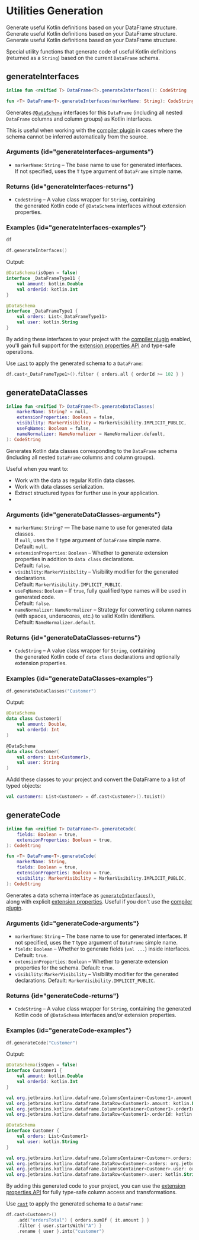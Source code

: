 # Utilities Generation

<web-summary>
Generate useful Kotlin definitions based on your DataFrame structure.
</web-summary>

<card-summary>
Generate useful Kotlin definitions based on your DataFrame structure.
</card-summary>

<link-summary>
Generate useful Kotlin definitions based on your DataFrame structure.
</link-summary>

<!---IMPORT org.jetbrains.kotlinx.dataframe.samples.api.Generate-->

Special utility functions that generate code of useful Kotlin definitions (returned as a `String`) 
based on the current `DataFrame` schema.


## generateInterfaces

```kotlin
inline fun <reified T> DataFrame<T>.generateInterfaces(): CodeString

fun <T> DataFrame<T>.generateInterfaces(markerName: String): CodeString
```

Generates [`@DataSchema`](schemas.md) interfaces for this `DataFrame` 
(including all nested `DataFrame` columns and column groups) as Kotlin interfaces.

This is useful when working with the [compiler plugin](Compiler-Plugin.md) 
in cases where the schema cannot be inferred automatically from the source.

### Arguments {id="generateInterfaces-arguments"}
* `markerName`: `String` – The base name to use for generated interfaces.  
  If not specified, uses the `T` type argument of `DataFrame` simple name.

### Returns {id="generateInterfaces-returns"}
* `CodeString` – A value class wrapper for `String`, containing  
  the generated Kotlin code of `@DataSchema` interfaces without extension properties.

### Examples {id="generateInterfaces-examples"}


<!---FUN notebook_test_generate_docs_1-->

```kotlin
df
```

<!---END-->

<inline-frame src="./resources/notebook_test_generate_docs_1.html" width="100%" height="500px"></inline-frame>

<!---FUN notebook_test_generate_docs_2-->

```kotlin
df.generateInterfaces()
```

<!---END-->

Output:
```kotlin
@DataSchema(isOpen = false)
interface _DataFrameType11 {
    val amount: kotlin.Double
    val orderId: kotlin.Int
}

@DataSchema
interface _DataFrameType1 {
    val orders: List<_DataFrameType11>
    val user: kotlin.String
}
```

By adding these interfaces to your project with the [compiler plugin](Compiler-Plugin.md) enabled,  
you'll gain full support for the [extension properties API](extensionPropertiesApi.md) and type-safe operations.

Use [`cast`](cast.md) to apply the generated schema to a `DataFrame`:

<!---FUN notebook_test_generate_docs_3-->

```kotlin
df.cast<_DataFrameType1>().filter { orders.all { orderId >= 102 } }
```

<!---END-->

<!--inline-frame src="./resources/notebook_test_generate_docs_3.html" width="100%" height="500px"></inline-frame>-->

## generateDataClasses

```kotlin
inline fun <reified T> DataFrame<T>.generateDataClasses(
    markerName: String? = null,
    extensionProperties: Boolean = false,
    visibility: MarkerVisibility = MarkerVisibility.IMPLICIT_PUBLIC,
    useFqNames: Boolean = false,
    nameNormalizer: NameNormalizer = NameNormalizer.default,
): CodeString
```

Generates Kotlin data classes corresponding to the `DataFrame` schema 
(including all nested `DataFrame` columns and column groups).

Useful when you want to:

- Work with the data as regular Kotlin data classes.
- Work with data classes serialization.
- Extract structured types for further use in your application.
- 
### Arguments {id="generateDataClasses-arguments"}
* `markerName`: `String?` — The base name to use for generated data classes.  
  If `null`, uses the `T` type argument of `DataFrame` simple name.  
  Default: `null`.
* `extensionProperties`: `Boolean` – Whether to generate extension properties in addition to `data class` declarations.  
  Default: `false`.
* `visibility`: `MarkerVisibility` – Visibility modifier for the generated declarations.  
  Default: `MarkerVisibility.IMPLICIT_PUBLIC`.
* `useFqNames`: `Boolean` – If `true`, fully qualified type names will be used in generated code.  
  Default: `false`.
* `nameNormalizer`: `NameNormalizer` – Strategy for converting column names (with spaces, underscores, etc.) to valid Kotlin identifiers.  
  Default: `NameNormalizer.default`.

### Returns {id="generateDataClasses-returns"}
* `CodeString` – A value class wrapper for `String`, containing  
  the generated Kotlin code of `data class` declarations and optionally extension properties.

### Examples {id="generateDataClasses-examples"}

<!---FUN notebook_test_generate_docs_4-->

```kotlin
df.generateDataClasses("Customer")
```

<!---END-->

Output:
```kotlin
@DataSchema
data class Customer1(
    val amount: Double,
    val orderId: Int
)

@DataSchema
data class Customer(
    val orders: List<Customer1>,
    val user: String
)
```

AAdd these classes to your project and convert the DataFrame to a list of typed objects:

<!---FUN notebook_test_generate_docs_5-->

```kotlin
val customers: List<Customer> = df.cast<Customer>().toList()
```

<!---END-->

<!---FUN notebook_test_generate_docs_6-->

## generateCode

```kotlin
inline fun <reified T> DataFrame<T>.generateCode(
    fields: Boolean = true,
    extensionProperties: Boolean = true,
): CodeString

fun <T> DataFrame<T>.generateCode(
    markerName: String,
    fields: Boolean = true,
    extensionProperties: Boolean = true,
    visibility: MarkerVisibility = MarkerVisibility.IMPLICIT_PUBLIC,
): CodeString
```

Generates a data schema interface as [`generateInterfaces()`](#generateinterfaces),  
along with explicit [extension properties](extensionPropertiesApi.md). 
Useful if you don't use the [compiler plugin](Compiler-Plugin.md).

### Arguments {id="generateCode-arguments"}
* `markerName`: `String` – The base name to use for generated interfaces. 
If not specified, uses the `T` type argument of `DataFrame` simple name.
* `fields`: `Boolean` – Whether to generate fields (`val ...`) inside interfaces. 
Default: `true`.
* `extensionProperties`: `Boolean` – Whether to generate extension properties for the schema.
Default: `true`.
* `visibility`: `MarkerVisibility` – Visibility modifier for the generated declarations.
Default: `MarkerVisibility.IMPLICIT_PUBLIC`.

### Returns {id="generateCode-returns"}
* `CodeString` – A value class wrapper for `String`, containing
the generated Kotlin code of `@DataSchema` interfaces and/or extension properties.

### Examples {id="generateCode-examples"}

```kotlin
df.generateCode("Customer")
```

<!---END-->

Output:
```kotlin
@DataSchema(isOpen = false)
interface Customer1 {
    val amount: kotlin.Double
    val orderId: kotlin.Int
}

val org.jetbrains.kotlinx.dataframe.ColumnsContainer<Customer1>.amount: org.jetbrains.kotlinx.dataframe.DataColumn<kotlin.Double> @JvmName("Customer1_amount") get() = this["amount"] as org.jetbrains.kotlinx.dataframe.DataColumn<kotlin.Double>
val org.jetbrains.kotlinx.dataframe.DataRow<Customer1>.amount: kotlin.Double @JvmName("Customer1_amount") get() = this["amount"] as kotlin.Double
val org.jetbrains.kotlinx.dataframe.ColumnsContainer<Customer1>.orderId: org.jetbrains.kotlinx.dataframe.DataColumn<kotlin.Int> @JvmName("Customer1_orderId") get() = this["orderId"] as org.jetbrains.kotlinx.dataframe.DataColumn<kotlin.Int>
val org.jetbrains.kotlinx.dataframe.DataRow<Customer1>.orderId: kotlin.Int @JvmName("Customer1_orderId") get() = this["orderId"] as kotlin.Int

@DataSchema
interface Customer {
    val orders: List<Customer1>
    val user: kotlin.String
}

val org.jetbrains.kotlinx.dataframe.ColumnsContainer<Customer>.orders: org.jetbrains.kotlinx.dataframe.DataColumn<org.jetbrains.kotlinx.dataframe.DataFrame<Customer1>> @JvmName("Customer_orders") get() = this["orders"] as org.jetbrains.kotlinx.dataframe.DataColumn<org.jetbrains.kotlinx.dataframe.DataFrame<Customer1>>
val org.jetbrains.kotlinx.dataframe.DataRow<Customer>.orders: org.jetbrains.kotlinx.dataframe.DataFrame<Customer1> @JvmName("Customer_orders") get() = this["orders"] as org.jetbrains.kotlinx.dataframe.DataFrame<Customer1>
val org.jetbrains.kotlinx.dataframe.ColumnsContainer<Customer>.user: org.jetbrains.kotlinx.dataframe.DataColumn<kotlin.String> @JvmName("Customer_user") get() = this["user"] as org.jetbrains.kotlinx.dataframe.DataColumn<kotlin.String>
val org.jetbrains.kotlinx.dataframe.DataRow<Customer>.user: kotlin.String @JvmName("Customer_user") get() = this["user"] as kotlin.String
```

By adding this generated code to your project, you can use the [extension properties API](extensionPropertiesApi.md)
for fully type-safe column access and transformations.

Use [`cast`](cast.md) to apply the generated schema to a `DataFrame`:

<!---FUN notebook_test_generate_docs_7-->

```kotlin
df.cast<Customer>()
    .add("ordersTotal") { orders.sumOf { it.amount } }
    .filter { user.startsWith("A") }
    .rename { user }.into("customer")
```

<!---END-->

<!--inline-frame src="./resources/notebook_test_generate_docs_7.html" width="100%" height="500px"></inline-frame>-->

